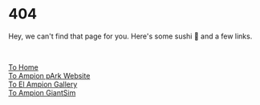 # 404

Hey, we can't find that page for you. Here's some sushi 🍣 and a few links.

<br>

[To Home](/)<br>
[To Ampion pArk Website](/park)<br>
[To El Ampion Gallery](/gallery)<br>
[To Ampion GiantSim](/gs)<br>
